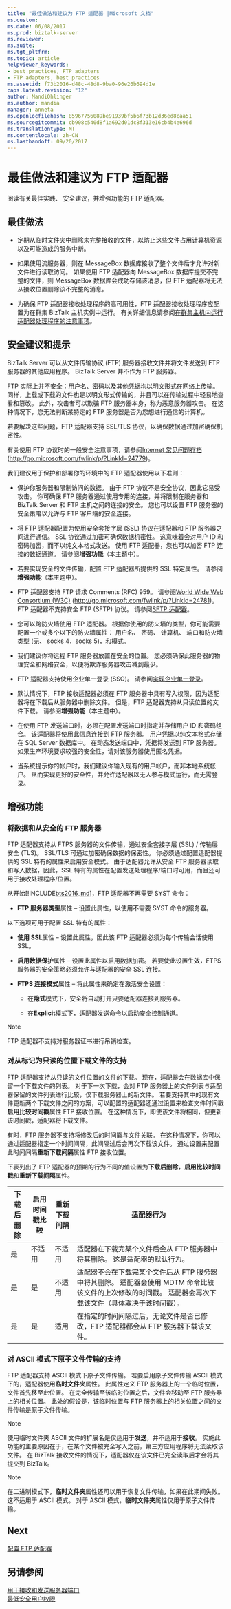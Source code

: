 ```yaml
---
title: "最佳做法和建议为 FTP 适配器 |Microsoft 文档"
ms.custom: 
ms.date: 06/08/2017
ms.prod: biztalk-server
ms.reviewer: 
ms.suite: 
ms.tgt_pltfrm: 
ms.topic: article
helpviewer_keywords:
- best practices, FTP adapters
- FTP adapters, best practices
ms.assetid: f73b2016-d48c-48d8-9ba0-96e26b694d1e
caps.latest.revision: "12"
author: MandiOhlinger
ms.author: mandia
manager: anneta
ms.openlocfilehash: 85967756089be91939bf5b6f73b12d36ed8caa51
ms.sourcegitcommit: cb908c540d8f1a692d01dc8f313e16cb4b4e696d
ms.translationtype: MT
ms.contentlocale: zh-CN
ms.lasthandoff: 09/20/2017
---
```

# <a name="best-practices-and-recommendations-for-the-ftp-adapter"></a>最佳做法和建议为 FTP 适配器
阅读有关最佳实践、 安全建议，并增强功能的 FTP 适配器。

## <a name="best-practices"></a>最佳做法  
  
-   定期从临时文件夹中删除未完整接收的文件，以防止这些文件占用计算机资源以及可能造成的服务中断。  
  
-   如果使用流服务器，则在 MessageBox 数据库接收了整个文件后才允许对新文件进行读取访问。 如果使用 FTP 适配器向 MessageBox 数据库提交不完整的文件，则 MessageBox 数据库会成功存储该消息，但 FTP 适配器将无法从接收位置删除该不完整的消息。  
  
-   为确保 FTP 适配器接收处理程序的高可用性，FTP 适配器接收处理程序应配置为在群集 BizTalk 主机实例中运行。 有关详细信息请参阅[在群集主机内运行适配器处理程序的注意事项](../core/considerations-for-running-adapter-handlers-within-a-clustered-host1.md)。  

## <a name="security-recommendations-and-tips"></a>安全建议和提示

BizTalk Server 可以从文件传输协议 (FTP) 服务器接收文件并将文件发送到 FTP 服务器的其他应用程序。 BizTalk Server 并不作为 FTP 服务器。  
  
 FTP 实际上并不安全：用户名、密码以及其他凭据均以明文形式在网络上传输。 同样，上载或下载的文件也是以明文形式传输的，并且可以在传输过程中轻易地查看和篡改。 此外，攻击者可以欺骗 FTP 服务器本身，称为恶意服务器攻击。 在这种情况下，您无法判断某特定的 FTP 服务器是否为您想进行通信的计算机。  
  
 若要解决这些问题，FTP 适配器支持 SSL/TLS 协议，以确保数据通过加密确保机密性。  
  
 有关使用 FTP 协议时的一般安全注意事项，请参阅[Internet 常见问题存档](http://go.microsoft.com/fwlink/p/?LinkId=24779)(http://go.microsoft.com/fwlink/p/?LinkId=24779)。   
  
 我们建议用于保护和部署你的环境中的 FTP 适配器使用以下准则：  

- 保护你服务器和限制访问的数据。 由于 FTP 协议不是安全协议，因此它易受攻击。 你可确保 FTP 服务器通过使用专用的连接，并将限制在服务器和 BizTalk Server 和 FTP 主机之间的连接的安全。 您也可以设置 FTP 服务器的安全策略以允许与 FTP 客户端的安全连接。  

- 将 FTP 适配器配置为使用安全套接字层 (SSL) 协议在适配器和 FTP 服务器之间进行通信。 SSL 协议通过加密可确保数据机密性。 这意味着会对用户 ID 和密码加密，而不以纯文本格式发送。 使用 FTP 适配器，您也可以加密 FTP 连接的数据通道。 请参阅**增强功能**（本主题中）。
  
-   若要实现安全的文件传输，配置 FTP 适配器所提供的 SSL 特定属性。 请参阅**增强功能**（本主题中）。 
  
-   FTP 适配器支持 FTP 请求 Comments (RFC) 959。 请参阅[World Wide Web Consortium (W3C)](http://go.microsoft.com/fwlink/p/?LinkId=24781) (http://go.microsoft.com/fwlink/p/?LinkId=24781)。 FTP 适配器不支持安全 FTP (SFTP) 协议。 请参阅[SFTP 适配器](../core/sftp-adapter.md)。
  
-   您可以跨防火墙使用 FTP 适配器。 根据你使用的防火墙的类型，你可能需要配置一个或多个以下的防火墙属性： 用户名、 密码、 计算机、 端口和防火墙类型 (无、 socks 4，socks 5)，和模式。  
  
-   我们建议你将远程 FTP 服务器放置在安全的位置。 您必须确保此服务器的物理安全和网络安全，以便将欺诈服务器攻击减到最少。  
  
-   FTP 适配器支持使用企业单一登录 (SSO)。 请参阅[实现企业单一登录](../core/implementing-enterprise-single-sign-on.md)。  
  
-   默认情况下，FTP 接收适配器必须在 FTP 服务器中具有写入权限，因为适配器将在下载后从服务器中删除文件。 但是，FTP 适配器支持从只读位置的文件下载。 请参阅**增强功能**（本主题中）。
  
- 在使用 FTP 发送端口时，必须在配置发送端口时指定并存储用户 ID 和密码组合。 该适配器将使用此信息连接到 FTP 服务器。 用户凭据以纯文本格式存储在 SQL Server 数据库中。 在动态发送端口中，凭据将发送到 FTP 服务器。 如果生产环境要求较强的安全性，请对该服务器使用匿名凭据。  
  
-   当系统提示你的帐户时，我们建议你输入现有的用户帐户，而非本地系统帐户。 从而实现更好的安全性，并允许适配器以无人参与模式运行，而无需登录。  

## <a name="enhancements"></a>增强功能

### <a name="transferring-data-to-and-from-a-secure-ftp-server"></a>将数据和从安全的 FTP 服务器  
 FTP 适配器支持从 FTPS 服务器的文件传输，通过安全套接字层 (SSL) / 传输层安全 (TLS)。 SSL/TLS 可通过加密确保数据的保密性。 你必须通过配置适配器提供的 SSL 特有的属性来启用安全模式。 由于适配器允许从安全 FTP 服务器读取和写入数据，因此，SSL 特有的属性在配置发送处理程序/端口时可用，而且还可用于接收处理程序/位置。  

从开始[!INCLUDE[bts2016_md](../includes/bts2016-md.md)]，FTP 适配器不再需要 SYST 命令： 

- **FTP 服务器类型**属性 – 设置此属性，以使用不需要 SYST 命令的服务器。
   
 以下选项可用于配置 SSL 特有的属性：  

-   **使用 SSL**属性 – 设置此属性，因此该 FTP 适配器必须为每个传输会话使用 SSL。  
  
-   **启用数据保护**属性 – 设置此属性以启用数据加密。 若要使此设置生效，FTPS 服务器的安全策略必须允许与适配器的安全 SSL 连接。  
  
-   **FTPS 连接模式**属性 – 将此属性来确定在激活安全设置：  
  
    -   在**隐式**模式下，安全将自动打开只要适配器连接到服务器。  
  
    -   在**Explicit**模式下，适配器发送命令以启动安全控制通道。  
  
> [!NOTE]
>  FTP 适配器不支持对服务器证书进行吊销检查。  
  
### <a name="support-for-downloading-files-from-locations-marked-as-read-only"></a>对从标记为只读的位置下载文件的支持  
FTP 适配器支持从只读的文件位置的文件的下载。 现在，适配器会在数据库中保留一个下载文件的列表。 对于下一次下载，会对 FTP 服务器上的文件列表与适配器保留的文件列表进行比较，仅下载服务器上的新文件。 若要支持其中的现有文件更新两个下载文件之间的方案，可以配置的适配器还通过设置来检查文件时间戳**启用比较时间戳**属性 FTP 接收位置。 在这种情况下，即使该文件将相同，但更新该时间戳，适配器将下载文件。  
  
 有时，FTP 服务器不支持将修改后的时间戳与文件关联。 在这种情况下，你可以通过适配器指定一个时间间隔，此间隔过后会再次下载该文件。 通过设置来配置此时间间隔**重新下载间隔**属性 FTP 接收位置。  
  
 下表列出了 FTP 适配器的预期的行为不同的值设置为**下载后删除**，**启用比较时间戳**和**重新下载间隔**属性。  
  
|下载后删除|启用时间戳比较|重新下载间隔|适配器行为|  
|---|---|---|---|  
|是|不适用|不适用|适配器在下载完某个文件后会从 FTP 服务器中将其删除。 这是适配器的默认行为。|  
|是|是|不适用|适配器不会在下载完某个文件后从 FTP 服务器中将其删除。 适配器会使用 MDTM 命令比较该文件的上次修改的时间戳。 适配器会再次下载该文件（具体取决于该时间戳）。|  
|是|是|适用|在指定的时间间隔过后，无论文件是否已修改，FTP 适配器都会从 FTP 服务器下载该文件。|  
  
### <a name="support-for-atomic-file-transfer-in-ascii-mode"></a>对 ASCII 模式下原子文件传输的支持  
 FTP 适配器支持 ASCII 模式下原子文件传输。 若要启用原子文件传输 ASCII 模式下的，适配器使用**临时文件夹**属性。 此属性定义 FTP 服务器上的一个临时位置，文件首先移至此位置。 在完全传输至该临时位置之后，文件会移动至 FTP 服务器上的相关位置。 此处的假设是，该临时位置与 FTP 服务器上的相关位置之间的文件传输是原子文件传输。  
  
> [!NOTE]
>  使用临时文件夹 ASCII 文件的扩展名是仅适用于**发送**，并不适用于**接收**。 实施此功能的主要原因在于，在某个文件被完全写入之前，第三方应用程序将无法读取该文件。 在 BizTalk 接收文件的情况下，适配器仅在该文件已完全读取后才会将其提交到 BizTalk。  
  
> [!NOTE]
>  在二进制模式下，**临时文件夹**属性还可以用于恢复文件传输，如果在此期间失败。 这不适用于 ASCII 模式。 对于 ASCII 模式，**临时文件夹**属性仅用于原子文件传输。  
  
 
## <a name="next"></a>Next 
[配置 FTP 适配器](../core/configuring-the-ftp-adapter.md)  

## <a name="see-also"></a>另请参阅  
 [用于接收和发送服务器端口](../core/ports-for-the-receive-and-send-servers.md)   
 [最低安全用户权限](../core/minimum-security-user-rights.md)
